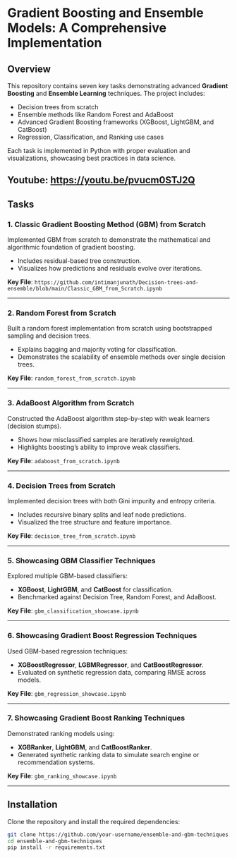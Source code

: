 # Gradient Boosting and Ensemble Models: A Comprehensive Implementation

## Overview
This repository contains seven key tasks demonstrating advanced **Gradient Boosting** and **Ensemble Learning** techniques. The project includes:
- Decision trees from scratch
- Ensemble methods like Random Forest and AdaBoost
- Advanced Gradient Boosting frameworks (XGBoost, LightGBM, and CatBoost)
- Regression, Classification, and Ranking use cases

Each task is implemented in Python with proper evaluation and visualizations, showcasing best practices in data science.

Youtube: https://youtu.be/pvucm0STJ2Q 
---

## Tasks

### 1. **Classic Gradient Boosting Method (GBM) from Scratch**
Implemented GBM from scratch to demonstrate the mathematical and algorithmic foundation of gradient boosting. 
- Includes residual-based tree construction.
- Visualizes how predictions and residuals evolve over iterations.

**Key File**: `https://github.com/intimanjunath/Decision-trees-and-ensemble/blob/main/Classic_GBM_from_Scratch.ipynb`

---

### 2. **Random Forest from Scratch**
Built a random forest implementation from scratch using bootstrapped sampling and decision trees.
- Explains bagging and majority voting for classification.
- Demonstrates the scalability of ensemble methods over single decision trees.

**Key File**: `random_forest_from_scratch.ipynb`

---

### 3. **AdaBoost Algorithm from Scratch**
Constructed the AdaBoost algorithm step-by-step with weak learners (decision stumps).
- Shows how misclassified samples are iteratively reweighted.
- Highlights boosting’s ability to improve weak classifiers.

**Key File**: `adaboost_from_scratch.ipynb`

---

### 4. **Decision Trees from Scratch**
Implemented decision trees with both Gini impurity and entropy criteria.
- Includes recursive binary splits and leaf node predictions.
- Visualized the tree structure and feature importance.

**Key File**: `decision_tree_from_scratch.ipynb`

---

### 5. **Showcasing GBM Classifier Techniques**
Explored multiple GBM-based classifiers:
- **XGBoost**, **LightGBM**, and **CatBoost** for classification.
- Benchmarked against Decision Tree, Random Forest, and AdaBoost.

**Key File**: `gbm_classification_showcase.ipynb`

---

### 6. **Showcasing Gradient Boost Regression Techniques**
Used GBM-based regression techniques:
- **XGBoostRegressor**, **LGBMRegressor**, and **CatBoostRegressor**.
- Evaluated on synthetic regression data, comparing RMSE across models.

**Key File**: `gbm_regression_showcase.ipynb`

---

### 7. **Showcasing Gradient Boost Ranking Techniques**
Demonstrated ranking models using:
- **XGBRanker**, **LightGBM**, and **CatBoostRanker**.
- Generated synthetic ranking data to simulate search engine or recommendation systems.

**Key File**: `gbm_ranking_showcase.ipynb`

---

## Installation
Clone the repository and install the required dependencies:
```bash
git clone https://github.com/your-username/ensemble-and-gbm-techniques.git
cd ensemble-and-gbm-techniques
pip install -r requirements.txt
